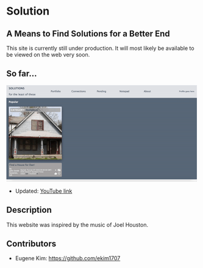 # Solution
## A Means to Find Solutions for a Better End

This site is currently still under production. It will most likely be available to be viewed on the web very soon.

## So far...

![](./public/images/readme/solution.gif)

* Updated:
[YouTube link](https://youtu.be/Uj3VATh07vY)

## Description

This website was inspired by the music of Joel Houston. 

## Contributors 
* Eugene Kim: https://github.com/ekim1707 